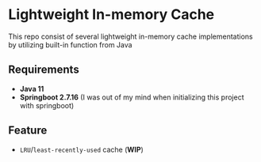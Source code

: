 # Lightweight In-memory Cache

This repo consist of several lightweight in-memory cache implementations by utilizing built-in function from Java

## Requirements
* **Java 11**
* **Springboot 2.7.16** (I was out of my mind when initializing this project with springboot)

## Feature
* `LRU`/`least-recently-used` cache (**WIP**)
